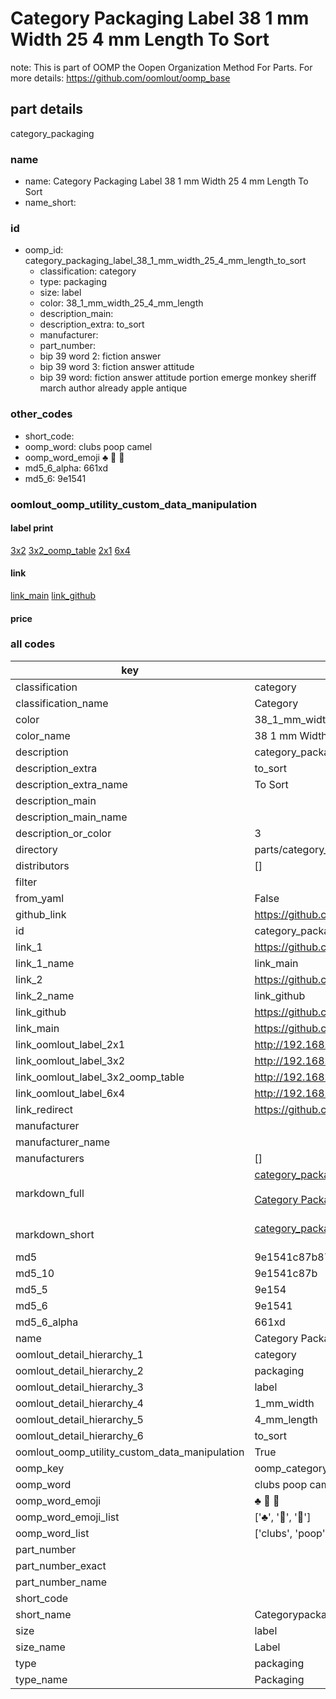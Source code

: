 # Category Packaging Label 38 1 mm Width 25 4 mm Length To Sort  

note: This is part of OOMP the Oopen Organization Method For Parts. For more details: https://github.com/oomlout/oomp_base

##  part details
  



category_packaging



### name
* name: Category Packaging Label 38 1 mm Width 25 4 mm Length To Sort
* name_short: 
### id
* oomp_id: category_packaging_label_38_1_mm_width_25_4_mm_length_to_sort
  * classification: category
  * type: packaging
  * size: label
  * color: 38_1_mm_width_25_4_mm_length
  * description_main: 
  * description_extra: to_sort
  * manufacturer: 
  * part_number: 
  * bip 39 word 2: fiction answer
  * bip 39 word 3: fiction answer attitude
  * bip 39 word: fiction answer attitude portion emerge monkey sheriff march author already apple antique

### other_codes
* short_code: 
* oomp_word: clubs poop camel
* oomp_word_emoji :clubs: :poop: :camel:
* md5_6_alpha: 661xd
* md5_6: 9e1541






### oomlout_oomp_utility_custom_data_manipulation
#### label print
[3x2](http://192.168.1.245:1112/?label=oomp%20661xd)
[3x2_oomp_table](http://192.168.1.108:1112/?label=oomp%20661xd)
[2x1](http://192.168.1.242:1112/?label=oomp%20661xd)
[6x4](http://192.168.1.55:1112/?label=oomp%20661xd)    

#### link

[link_main](https://github.com/oomlout/oomlout_oomp_version_1_messy/tree/main/parts/category_packaging_label_38_1_mm_width_25_4_mm_length_to_sort) [link_github](https://github.com/oomlout/oomlout_oomp_version_1_messy/tree/main/parts/category_packaging_label_38_1_mm_width_25_4_mm_length_to_sort)                             

#### price







### all codes 
| key | value |  
| --- | --- |  
| classification | category |  
| classification_name | Category |  
| color | 38_1_mm_width_25_4_mm_length |  
| color_name | 38 1 mm Width 25 4 mm Length |  
| description | category_packaging |  
| description_extra | to_sort |  
| description_extra_name | To Sort |  
| description_main |  |  
| description_main_name |  |  
| description_or_color | 3  |  
| directory | parts/category_packaging_label_38_1_mm_width_25_4_mm_length_to_sort |  
| distributors | [] |  
| filter |  |  
| from_yaml | False |  
| github_link | https://github.com/oomlout/oomlout_oomp_part_src/tree/main/parts/category_packaging_label_38_1_mm_width_25_4_mm_length_to_sort |  
| id | category_packaging_label_38_1_mm_width_25_4_mm_length_to_sort |  
| link_1 | https://github.com/oomlout/oomlout_oomp_version_1_messy/tree/main/parts/category_packaging_label_38_1_mm_width_25_4_mm_length_to_sort |  
| link_1_name | link_main |  
| link_2 | https://github.com/oomlout/oomlout_oomp_version_1_messy/tree/main/parts/category_packaging_label_38_1_mm_width_25_4_mm_length_to_sort |  
| link_2_name | link_github |  
| link_github | https://github.com/oomlout/oomlout_oomp_version_1_messy/tree/main/parts/category_packaging_label_38_1_mm_width_25_4_mm_length_to_sort |  
| link_main | https://github.com/oomlout/oomlout_oomp_version_1_messy/tree/main/parts/category_packaging_label_38_1_mm_width_25_4_mm_length_to_sort |  
| link_oomlout_label_2x1 | http://192.168.1.242:1112/?label=oomp%20661xd |  
| link_oomlout_label_3x2 | http://192.168.1.245:1112/?label=oomp%20661xd |  
| link_oomlout_label_3x2_oomp_table | http://192.168.1.108:1112/?label=oomp%20661xd |  
| link_oomlout_label_6x4 | http://192.168.1.55:1112/?label=oomp%20661xd |  
| link_redirect | https://github.com/oomlout/oomlout_oomp_version_1_messy/tree/main/parts/category_packaging_label_38_1_mm_width_25_4_mm_length_to_sort |  
| manufacturer |  |  
| manufacturer_name |  |  
| manufacturers | [] |  
| markdown_full | [category_packaging_label_38_1_mm_width_25_4_mm_length_to_sort](none)<br>[](none)<br>[Category Packaging Label 38 1 Mm Width 25 4 Mm Length To Sort](none)<br><br> |  
| markdown_short | [category_packaging_label_38_1_mm_width_25_4_mm_length_to_sort](none)<br><br> |  
| md5 | 9e1541c87b87d8b23ca45a841d426aae |  
| md5_10 | 9e1541c87b |  
| md5_5 | 9e154 |  
| md5_6 | 9e1541 |  
| md5_6_alpha | 661xd |  
| name | Category Packaging Label 38 1 mm Width 25 4 mm Length To Sort |  
| oomlout_detail_hierarchy_1 | category |  
| oomlout_detail_hierarchy_2 | packaging |  
| oomlout_detail_hierarchy_3 | label |  
| oomlout_detail_hierarchy_4 | 1_mm_width |  
| oomlout_detail_hierarchy_5 | 4_mm_length |  
| oomlout_detail_hierarchy_6 | to_sort |  
| oomlout_oomp_utility_custom_data_manipulation | True |  
| oomp_key | oomp_category_packaging_label_38_1_mm_width_25_4_mm_length_to_sort |  
| oomp_word | clubs poop camel |  
| oomp_word_emoji | :clubs: :poop: :camel: |  
| oomp_word_emoji_list | [':clubs:', ':poop:', ':camel:'] |  
| oomp_word_list | ['clubs', 'poop', 'camel'] |  
| part_number |  |  
| part_number_exact |  |  
| part_number_name |  |  
| short_code |  |  
| short_name | Categorypackaging |  
| size | label |  
| size_name | Label |  
| type | packaging |  
| type_name | Packaging |  
